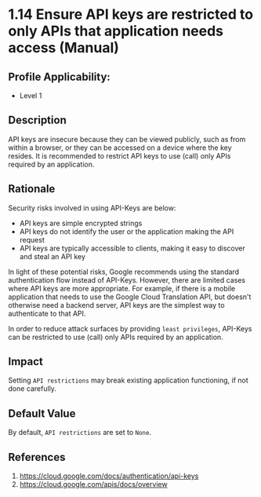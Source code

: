 # 1.14 Ensure API keys are restricted to only APIs that application needs access (Manual)

## Profile Applicability:

- Level 1

## Description

API keys are insecure because they can be viewed publicly, such as from within a browser, or they can be accessed on a device where the key resides. It is recommended to restrict API keys to use (call) only APIs required by an application.

## Rationale

Security risks involved in using API-Keys are below:
 - API keys are simple encrypted strings
 - API keys do not identify the user or the application making the API request
 - API keys are typically accessible to clients, making it easy to discover and steal an API key  

In light of these potential risks, Google recommends using the standard authentication flow instead of API-Keys. However, there are limited cases where API keys are more appropriate. For example, if there is a mobile application that needs to use the Google Cloud Translation API, but doesn't otherwise need a backend server, API keys are the simplest way to authenticate to that API.  

In order to reduce attack surfaces by providing `least privileges`, API-Keys can be restricted to use (call) only APIs required by an application.

## Impact

Setting `API restrictions` may break existing application functioning, if not done carefully.

## Default Value

By default, `API restrictions` are set to `None`.

## References

1. https://cloud.google.com/docs/authentication/api-keys
2. https://cloud.google.com/apis/docs/overview
